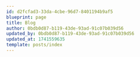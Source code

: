```yaml
---
id: d2fcfad3-33da-4cbe-96d7-8401194b9af5
blueprint: page
title: Blog
author: 0bdb0d87-b119-43de-93ad-91c07b039d56
updated_by: 0bdb0d87-b119-43de-93ad-91c07b039d56
updated_at: 1741559635
template: posts/index
---
```

